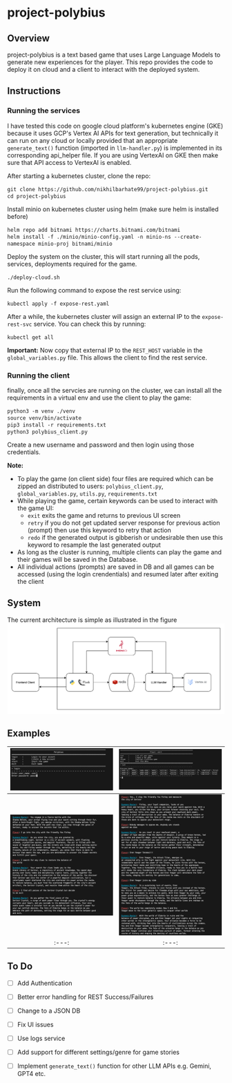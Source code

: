 # project-polybius

## Overview

project-polybius is a text based game that uses Large Language Models to generate new experiences for the player.
This repo provides the code to deploy it on cloud and a client to interact with the deployed system.


## Instructions

### Running the services
I have tested this code on google cloud platform's kubernetes engine (GKE) because it uses GCP's Vertex AI APIs for text generation, but technically it can run on any cloud or locally provided that an appropriate `generate_text()` function (imported in `llm-handler.py`) is implemented in its corresponding api_helper file. If you are using VertexAI on GKE then make sure that API access to VertexAI is enabled.

After starting a kubernetes cluster, clone the repo:
```
git clone https://github.com/nikhilbarhate99/project-polybius.git
cd project-polybius
``` 
Install minio on kubernetes cluster using helm (make sure helm is installed before)
```
helm repo add bitnami https://charts.bitnami.com/bitnami
helm install -f ./minio/minio-config.yaml -n minio-ns --create-namespace minio-proj bitnami/minio
```
Deploy the system on the cluster, this will start running all the pods, services, deployments required for the game.
```
./deploy-cloud.sh
```
Run the following command to expose the rest service using:
```
kubectl apply -f expose-rest.yaml
```
After a while, the kubernetes cluster will assign an external IP to the `expose-rest-svc` service. 
You can check this by running:
```
kubectl get all
```
**Important:** Now copy that external IP to the `REST_HOST` variable in the `global_variables.py` file. 
This allows the client to find the rest service.

### Running the client
finally, once all the servcies are running on the cluster, we can install all the requirements in a virtual env and use the client to play the game:
```
python3 -m venv ./venv
source venv/bin/activate
pip3 install -r requirements.txt
python3 polybius_client.py
```
Create a new username and password and then login using those credentials.

**Note:** 
- To play the game (on client side) four files are required which can be zipped an distributed to users: `polybius_client.py`, `global_variables.py`, `utils.py`, `requirements.txt`
- While playing the game, certain keywords can be used to interact with the game UI:
  - `exit` exits the game and returns to previous UI screen
  - `retry` if you do not get updated server response for previous action (prompt) then use this keyword to retry that action
  - `redo` if the generated output is gibberish or undesirable then use this keyword to resample the last generated output
- As long as the cluster is running, multiple clients can play the game and their games will be saved in the Database.
- All individual actions (prompts) are saved in DB and all games can be accessed (using the login crendentials) and resumed later after exiting the client



## System

The current architecture is simple as illustrated in the figure
![](https://github.com/nikhilbarhate99/project-polybius/blob/main/media/polybius_fig.png)


## Examples

| ![](https://github.com/nikhilbarhate99/project-polybius/blob/main/media/main_menu.png) | ![](https://github.com/nikhilbarhate99/project-polybius/blob/main/media/user_menu.png)  |
| :---:|:---: |
| ![](https://github.com/nikhilbarhate99/project-polybius/blob/main/media/game_pic_1.png) | ![](https://github.com/nikhilbarhate99/project-polybius/blob/main/media/game_pic_2.png)  |
| :---:|:---: |


## To Do

- [ ] Add Authentication
- [ ] Better error handling for REST Success/Failures
- [ ] Change to a JSON DB
- [ ] Fix UI issues
- [ ] Use logs service
- [ ] Add support for different settings/genre for game stories
- [ ] Implement `generate_text()` function for other LLM APIs e.g. Gemini, GPT4 etc.

